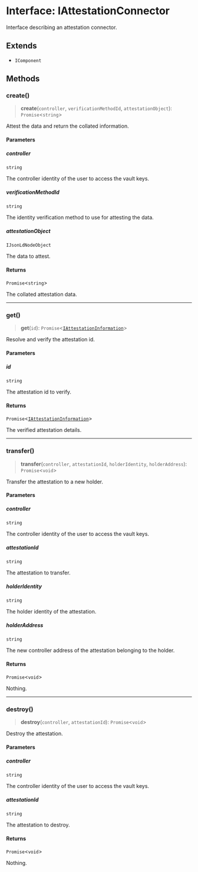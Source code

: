 # Interface: IAttestationConnector

Interface describing an attestation connector.

## Extends

- `IComponent`

## Methods

### create()

> **create**(`controller`, `verificationMethodId`, `attestationObject`): `Promise`\<`string`\>

Attest the data and return the collated information.

#### Parameters

##### controller

`string`

The controller identity of the user to access the vault keys.

##### verificationMethodId

`string`

The identity verification method to use for attesting the data.

##### attestationObject

`IJsonLdNodeObject`

The data to attest.

#### Returns

`Promise`\<`string`\>

The collated attestation data.

***

### get()

> **get**(`id`): `Promise`\<[`IAttestationInformation`](IAttestationInformation.md)\>

Resolve and verify the attestation id.

#### Parameters

##### id

`string`

The attestation id to verify.

#### Returns

`Promise`\<[`IAttestationInformation`](IAttestationInformation.md)\>

The verified attestation details.

***

### transfer()

> **transfer**(`controller`, `attestationId`, `holderIdentity`, `holderAddress`): `Promise`\<`void`\>

Transfer the attestation to a new holder.

#### Parameters

##### controller

`string`

The controller identity of the user to access the vault keys.

##### attestationId

`string`

The attestation to transfer.

##### holderIdentity

`string`

The holder identity of the attestation.

##### holderAddress

`string`

The new controller address of the attestation belonging to the holder.

#### Returns

`Promise`\<`void`\>

Nothing.

***

### destroy()

> **destroy**(`controller`, `attestationId`): `Promise`\<`void`\>

Destroy the attestation.

#### Parameters

##### controller

`string`

The controller identity of the user to access the vault keys.

##### attestationId

`string`

The attestation to destroy.

#### Returns

`Promise`\<`void`\>

Nothing.
